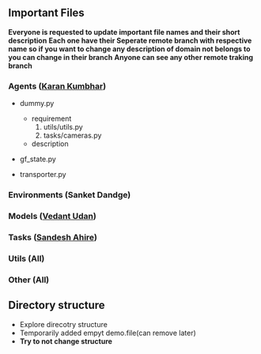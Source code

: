 ## Important Files
**Everyone is requested to update important file names and their short description**
**Each one have their Seperate remote branch with respective name so if you want to change any description of domain not belongs to you can change in their branch**
**Anyone can see any other remote traking branch**

### Agents ([Karan Kumbhar](https://github.com/karankumbhar47))
* dummy.py
    - requirement 
        1. utils/utils.py
        2. tasks/cameras.py
    - description         

* gf_state.py
* transporter.py

### Environments (Sanket Dandge)


### Models ([Vedant Udan](https://github.com/Vedant-Udan))


### Tasks ([Sandesh Ahire](https://github.com/SandeshAhire))


### Utils (All)


### Other (All)


## Directory structure
- Explore direcotry structure 
- Temporarily added empyt demo.file(can remove later)
- **Try to not change structure**